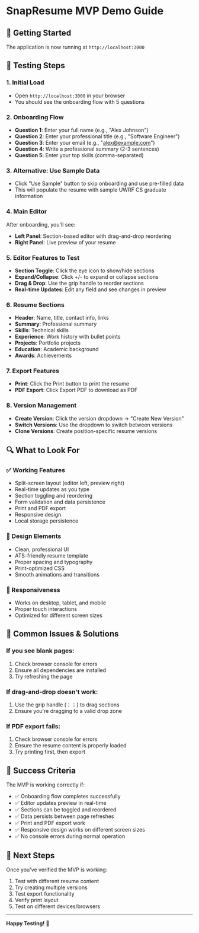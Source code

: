 # SnapResume MVP Demo Guide

## 🚀 Getting Started

The application is now running at `http://localhost:3000`

## 🧪 Testing Steps

### 1. Initial Load
- Open `http://localhost:3000` in your browser
- You should see the onboarding flow with 5 questions

### 2. Onboarding Flow
- **Question 1**: Enter your full name (e.g., "Alex Johnson")
- **Question 2**: Enter your professional title (e.g., "Software Engineer")
- **Question 3**: Enter your email (e.g., "alex@example.com")
- **Question 4**: Write a professional summary (2-3 sentences)
- **Question 5**: Enter your top skills (comma-separated)

### 3. Alternative: Use Sample Data
- Click "Use Sample" button to skip onboarding and use pre-filled data
- This will populate the resume with sample UWRF CS graduate information

### 4. Main Editor
After onboarding, you'll see:
- **Left Panel**: Section-based editor with drag-and-drop reordering
- **Right Panel**: Live preview of your resume

### 5. Editor Features to Test
- **Section Toggle**: Click the eye icon to show/hide sections
- **Expand/Collapse**: Click +/- to expand or collapse sections
- **Drag & Drop**: Use the grip handle to reorder sections
- **Real-time Updates**: Edit any field and see changes in preview

### 6. Resume Sections
- **Header**: Name, title, contact info, links
- **Summary**: Professional summary
- **Skills**: Technical skills
- **Experience**: Work history with bullet points
- **Projects**: Portfolio projects
- **Education**: Academic background
- **Awards**: Achievements

### 7. Export Features
- **Print**: Click the Print button to print the resume
- **PDF Export**: Click Export PDF to download as PDF

### 8. Version Management
- **Create Version**: Click the version dropdown → "Create New Version"
- **Switch Versions**: Use the dropdown to switch between versions
- **Clone Versions**: Create position-specific resume versions

## 🔍 What to Look For

### ✅ Working Features
- Split-screen layout (editor left, preview right)
- Real-time updates as you type
- Section toggling and reordering
- Form validation and data persistence
- Print and PDF export
- Responsive design
- Local storage persistence

### 🎨 Design Elements
- Clean, professional UI
- ATS-friendly resume template
- Proper spacing and typography
- Print-optimized CSS
- Smooth animations and transitions

### 📱 Responsiveness
- Works on desktop, tablet, and mobile
- Proper touch interactions
- Optimized for different screen sizes

## 🐛 Common Issues & Solutions

### If you see blank pages:
1. Check browser console for errors
2. Ensure all dependencies are installed
3. Try refreshing the page

### If drag-and-drop doesn't work:
1. Use the grip handle (⋮⋮) to drag sections
2. Ensure you're dragging to a valid drop zone

### If PDF export fails:
1. Check browser console for errors
2. Ensure the resume content is properly loaded
3. Try printing first, then export

## 🎯 Success Criteria

The MVP is working correctly if:
- ✅ Onboarding flow completes successfully
- ✅ Editor updates preview in real-time
- ✅ Sections can be toggled and reordered
- ✅ Data persists between page refreshes
- ✅ Print and PDF export work
- ✅ Responsive design works on different screen sizes
- ✅ No console errors during normal operation

## 🚀 Next Steps

Once you've verified the MVP is working:
1. Test with different resume content
2. Try creating multiple versions
3. Test export functionality
4. Verify print layout
5. Test on different devices/browsers

---

**Happy Testing!** 🎉
